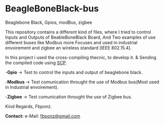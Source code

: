 # BeagleBoneBlack-bus
Beaglebone Black, Gpios, modBus, zigbee

This repository contains a different kind of files, where I tried to control Inputs and Outputs of BeableBoneBlack Board, And Two examples of use different buses like Modbus more Focuses and used in industrial envoirement and zigbee an wireless standard [IEEE 802.15.4].

In this project i used the cross-compiling thecnic, to develop it. & Sending the compiled code using [SCP](https://es.wikipedia.org/wiki/Secure_Copy).

-**Gpio** -> Test to control the inputs and output of beaglebone black.

-**Modbus** -> Test comunication throught the use of Modbus bus(Most used in Industrial envoirement).

-**Zigbee** -> Test comunication throught the use of Zigbee bus.

Kind Regards, Fbponz.

**Contact:** e-Mail: fbponz@gmail.com
